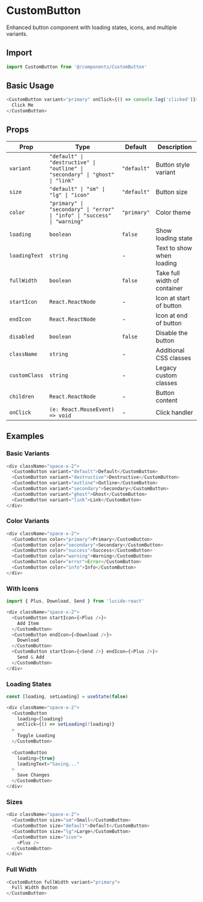 
# CustomButton

Enhanced button component with loading states, icons, and multiple variants.

## Import

```typescript
import CustomButton from '@/components/CustomButton'
```

## Basic Usage

```typescript
<CustomButton variant="primary" onClick={() => console.log('clicked')}>
  Click Me
</CustomButton>
```

## Props

| Prop | Type | Default | Description |
|------|------|---------|-------------|
| `variant` | `"default" \| "destructive" \| "outline" \| "secondary" \| "ghost" \| "link"` | `"default"` | Button style variant |
| `size` | `"default" \| "sm" \| "lg" \| "icon"` | `"default"` | Button size |
| `color` | `"primary" \| "secondary" \| "error" \| "info" \| "success" \| "warning"` | `"primary"` | Color theme |
| `loading` | `boolean` | `false` | Show loading state |
| `loadingText` | `string` | - | Text to show when loading |
| `fullWidth` | `boolean` | `false` | Take full width of container |
| `startIcon` | `React.ReactNode` | - | Icon at start of button |
| `endIcon` | `React.ReactNode` | - | Icon at end of button |
| `disabled` | `boolean` | `false` | Disable the button |
| `className` | `string` | - | Additional CSS classes |
| `customClass` | `string` | - | Legacy custom classes |
| `children` | `React.ReactNode` | - | Button content |
| `onClick` | `(e: React.MouseEvent) => void` | - | Click handler |

## Examples

### Basic Variants
```typescript
<div className="space-x-2">
  <CustomButton variant="default">Default</CustomButton>
  <CustomButton variant="destructive">Destructive</CustomButton>
  <CustomButton variant="outline">Outline</CustomButton>
  <CustomButton variant="secondary">Secondary</CustomButton>
  <CustomButton variant="ghost">Ghost</CustomButton>
  <CustomButton variant="link">Link</CustomButton>
</div>
```

### Color Variants
```typescript
<div className="space-x-2">
  <CustomButton color="primary">Primary</CustomButton>
  <CustomButton color="secondary">Secondary</CustomButton>
  <CustomButton color="success">Success</CustomButton>
  <CustomButton color="warning">Warning</CustomButton>
  <CustomButton color="error">Error</CustomButton>
  <CustomButton color="info">Info</CustomButton>
</div>
```

### With Icons
```typescript
import { Plus, Download, Send } from 'lucide-react'

<div className="space-x-2">
  <CustomButton startIcon={<Plus />}>
    Add Item
  </CustomButton>
  <CustomButton endIcon={<Download />}>
    Download
  </CustomButton>
  <CustomButton startIcon={<Send />} endIcon={<Plus />}>
    Send & Add
  </CustomButton>
</div>
```

### Loading States
```typescript
const [loading, setLoading] = useState(false)

<div className="space-x-2">
  <CustomButton 
    loading={loading}
    onClick={() => setLoading(!loading)}
  >
    Toggle Loading
  </CustomButton>
  
  <CustomButton 
    loading={true}
    loadingText="Saving..."
  >
    Save Changes
  </CustomButton>
</div>
```

### Sizes
```typescript
<div className="space-x-2">
  <CustomButton size="sm">Small</CustomButton>
  <CustomButton size="default">Default</CustomButton>
  <CustomButton size="lg">Large</CustomButton>
  <CustomButton size="icon">
    <Plus />
  </CustomButton>
</div>
```

### Full Width
```typescript
<CustomButton fullWidth variant="primary">
  Full Width Button
</CustomButton>
```

